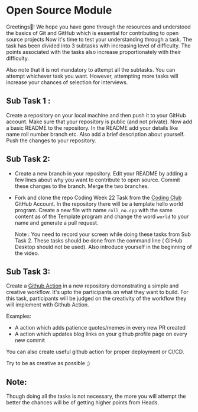 # Open Source Module

Greetings🎉! We hope you have gone through the resources and understood the basics of Git and GitHub which is essential for contributing to open source projects
Now it's time to test your understanding through a task. The task has been divided into 3 subtasks with increasing level of difficulty. The points associated with the tasks also increase proportionately with their difficulty.

Also note that it is not mandatory to attempt all the subtasks. You can attempt whichever task you want. However, attempting more tasks will increase your chances of selection for interviews.

## Sub Task 1 :

Create a repository on your local machine and then push it to your GitHub account. Make sure that your repository is public (and not private). Now add a basic README to the repository. In the README add your details like name roll number branch etc. Also add a brief description about yourself. Push the changes to your repository.

## Sub Task 2:

- Create a new branch in your repository. Edit your README by adding a few lines about why you want to contribute to open source. Commit these changes to the branch. Merge the two branches.
- Fork and clone the repo Coding Week 22 Task from the [Coding Club](https://github.com/codingiitg) GitHub Account. In the repository there will be a template hello world program. Create a new file with name `roll_no.cpp` with the same content as of the Template program and change the word `world` to your name and generate a pull request.

    Note : You need to record your screen while doing these tasks from Sub Task 2. These tasks should be done from the command line ( GitHub Desktop should not be used). Also introduce yourself in the beginning of the video.

## Sub Task 3:
Create a [Github Action](https://docs.github.com/en/actions) in a new repository demonstrating a simple and creative workflow. It's upto the participants on what they want to build. For this task, participants will be judged on the creativity of the workflow they will implement with Github Action.

Examples:
- A action which adds patience quotes/memes in every new PR created
- A action which updates blog links on your github profile page on every new commit

You can also create useful github action for proper deployment or CI/CD.

Try to be as creative as possible ;)



## Note:

Though doing all the tasks is not necessary, the more you will attempt the better the chances will be of getting higher points from Heads.
